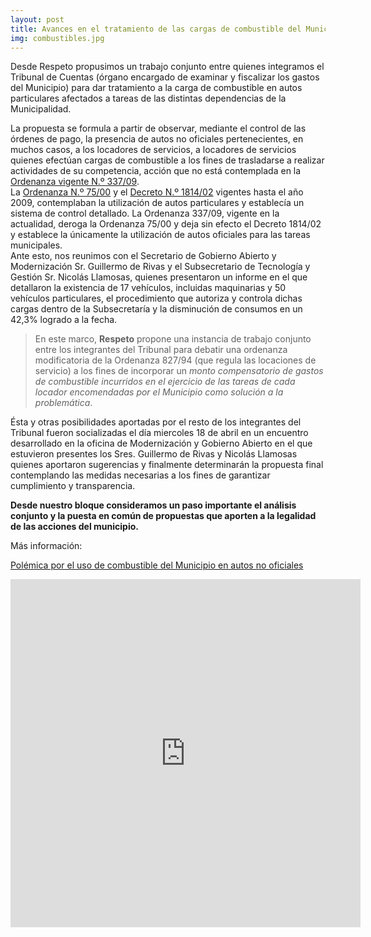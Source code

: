 ```yaml
---
layout: post
title: Avances en el tratamiento de las cargas de combustible del Municipio
img: combustibles.jpg
---
```


Desde Respeto propusimos un trabajo conjunto entre quienes integramos el Tribunal de Cuentas (órgano encargado de examinar y fiscalizar los gastos del Municipio) para dar tratamiento a la carga de combustible en autos particulares afectados a tareas de las distintas dependencias de la Municipalidad.

La propuesta se formula a partir de observar, mediante el control de las órdenes de pago, la presencia de autos no oficiales pertenecientes, en muchos casos, a los locadores de servicios, a locadores de servicios quienes efectúan cargas de combustible a los fines de trasladarse a realizar actividades de su competencia, acción que no está contemplada en la [Ordenanza vigente N.º 337/09]({{site.baseurl}}/archivos/ordenanza337_09.pdf).  
La [ Ordenanza N.º 75/00]({{site.baseurl}}/archivos/ordenanza75_00.pdf) y el [ Decreto N.º 1814/02]({{site.baseurl}}/archivos/ordenanza1814_02.pdf)  vigentes hasta el año 2009, contemplaban la utilización de autos particulares y establecía un sistema de control detallado. La Ordenanza 337/09, vigente en la actualidad, deroga la Ordenanza 75/00 y deja sin efecto el Decreto 1814/02 y establece la únicamente la utilización de autos oficiales para las tareas municipales.  
Ante esto, nos reunimos con el Secretario de Gobierno Abierto y Modernización Sr. Guillermo de Rivas y el Subsecretario de Tecnología y Gestión Sr. Nicolás Llamosas, quienes presentaron un informe en el que detallaron la existencia de 17 vehículos, incluidas maquinarias y 50 vehículos particulares, el procedimiento que autoriza y controla dichas cargas dentro de la Subsecretaría y la disminución de consumos en un 42,3% logrado a la fecha.  

> En este marco, __Respeto__ propone una instancia de trabajo conjunto entre los integrantes del Tribunal para debatir una ordenanza modificatoria de la Ordenanza 827/94 (que regula las locaciones de servicio) a los fines de incorporar un _monto compensatorio de gastos de combustible incurridos en el ejercicio de las tareas de cada locador encomendadas por el Municipio como solución a la problemática_.

Ésta y otras posibilidades aportadas por el resto de los integrantes del Tribunal fueron socializadas el día miercoles 18 de abril en un encuentro desarrollado en la oficina de Modernización y Gobierno Abierto en el que estuvieron presentes los Sres. Guillermo de Rivas y Nicolás Llamosas quienes aportaron sugerencias y finalmente determinarán la propuesta final contemplando las medidas necesarias a los fines de garantizar cumplimiento y transparencia.

__Desde  nuestro bloque consideramos un paso importante el análisis conjunto y la puesta en común de propuestas que aporten a la legalidad de las acciones del municipio.__


Más información:

[Polémica por el uso de combustible del Municipio en autos no oficiales](http://www.puntal.com.ar/noticia/Polemica-por-el-uso-de-combustible-del-Municipio-en-autos-no-oficiales-20180409-0101.html)

<iframe src="https://www.facebook.com/plugins/video.php?href=https%3A%2F%2Fwww.facebook.com%2FSomosRioCuarto%2Fvideos%2F1702794813089930%2F&show_text=1&width=560" width="560" height="557" style="border:none;overflow:hidden" scrolling="no" frameborder="0" allowTransparency="true" allow="encrypted-media" allowFullScreen="true"></iframe>

